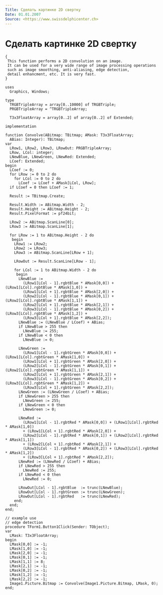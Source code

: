 ```yaml
---
Title: Сделать картинке 2D свертку
Date: 01.01.2007
Source: <https://www.swissdelphicenter.ch>
---
```



Сделать картинке 2D свертку
===========================

    {
     This function performs a 2D convolution on an image. 
     It can be used for a very wide range of image processing operations 
     such as image smoothing, anti-aliasing, edge detection, 
     detail enhancment, etc. It is very fast. 
    }
     
    uses
      Graphics, Windows;
    
    type
      TRGBTripleArray = array[0..10000] of TRGBTriple;
      PRGBTripleArray = ^TRGBTripleArray;
    
      T3x3FloatArray = array[0..2] of array[0..2] of Extended;
    
    implementation
    
    function Convolve(ABitmap: TBitmap; AMask: T3x3FloatArray;
      ABias: Integer): TBitmap;
    var
      LRow1, LRow2, LRow3, LRowOut: PRGBTripleArray;
      LRow, LCol: integer;
      LNewBlue, LNewGreen, LNewRed: Extended;
      LCoef: Extended;
    begin
      LCoef := 0;
      for LRow := 0 to 2 do
        for LCol := 0 to 2 do
          LCoef := LCoef + AMask[LCol, LRow];
      if LCoef = 0 then LCoef := 1;
    
      Result := TBitmap.Create;
    
      Result.Width := ABitmap.Width - 2;
      Result.Height := ABitmap.Height - 2;
      Result.PixelFormat := pf24bit;
    
      LRow2 := ABitmap.ScanLine[0];
      LRow3 := ABitmap.ScanLine[1];
    
      for LRow := 1 to ABitmap.Height - 2 do
       begin
        LRow1 := LRow2;
        LRow2 := LRow3;
        LRow3 := ABitmap.ScanLine[LRow + 1];
    
        LRowOut := Result.ScanLine[LRow - 1];
    
        for LCol := 1 to ABitmap.Width - 2 do
         begin
          LNewBlue :=
            (LRow1[LCol - 1].rgbtBlue * AMask[0,0]) + (LRow1[LCol].rgbtBlue * AMask[1,0]) +
            (LRow1[LCol + 1].rgbtBlue * AMask[2,0]) +
            (LRow2[LCol - 1].rgbtBlue * AMask[0,1]) + (LRow2[LCol].rgbtBlue * AMask[1,1]) +
            (LRow2[LCol + 1].rgbtBlue * AMask[2,1]) +
            (LRow3[LCol - 1].rgbtBlue * AMask[0,2]) + (LRow3[LCol].rgbtBlue * AMask[1,2]) +
            (LRow3[LCol + 1].rgbtBlue * AMask[2,2]);
          LNewBlue := (LNewBlue / LCoef) + ABias;
          if LNewBlue > 255 then
            LNewBlue := 255;
          if LNewBlue < 0 then
            LNewBlue := 0;
    
          LNewGreen :=
            (LRow1[LCol - 1].rgbtGreen * AMask[0,0]) + (LRow1[LCol].rgbtGreen * AMask[1,0]) +
            (LRow1[LCol + 1].rgbtGreen * AMask[2,0]) +
            (LRow2[LCol - 1].rgbtGreen * AMask[0,1]) + (LRow2[LCol].rgbtGreen * AMask[1,1]) +
            (LRow2[LCol + 1].rgbtGreen * AMask[2,1]) +
            (LRow3[LCol - 1].rgbtGreen * AMask[0,2]) + (LRow3[LCol].rgbtGreen * AMask[1,2]) +
            (LRow3[LCol + 1].rgbtGreen * AMask[2,2]);
          LNewGreen := (LNewGreen / LCoef) + ABias;
          if LNewGreen > 255 then
            LNewGreen := 255;
          if LNewGreen < 0 then
            LNewGreen := 0;
    
          LNewRed :=
            (LRow1[LCol - 1].rgbtRed * AMask[0,0]) + (LRow1[LCol].rgbtRed * AMask[1,0])
            + (LRow1[LCol + 1].rgbtRed * AMask[2,0]) +
            (LRow2[LCol - 1].rgbtRed * AMask[0,1]) + (LRow2[LCol].rgbtRed * AMask[1,1])
            + (LRow2[LCol + 1].rgbtRed * AMask[2,1]) +
            (LRow3[LCol - 1].rgbtRed * AMask[0,2]) + (LRow3[LCol].rgbtRed * AMask[1,2])
            + (LRow3[LCol + 1].rgbtRed * AMask[2,2]);
          LNewRed := (LNewRed / LCoef) + ABias;
          if LNewRed > 255 then
            LNewRed := 255;
          if LNewRed < 0 then
            LNewRed := 0;
    
          LRowOut[LCol - 1].rgbtBlue  := trunc(LNewBlue);
          LRowOut[LCol - 1].rgbtGreen := trunc(LNewGreen);
          LRowOut[LCol - 1].rgbtRed   := trunc(LNewRed);
        end;
      end;
    end;
     
    // example use 
    // edge detection 
    procedure TForm1.Button1Click(Sender: TObject);
    var
      LMask: T3x3FloatArray;
    begin
      LMask[0,0] := -1;
      LMask[1,0] := -1;
      LMask[2,0] := -1;
      LMask[0,1] := -1;
      LMask[1,1] := 8;
      LMask[2,1] := -1;
      LMask[0,2] := -1;
      LMask[1,2] := -1;
      LMask[2,2] := -1;
      Image1.Picture.Bitmap := Convolve(Image1.Picture.Bitmap, LMask, 0);
    end;

